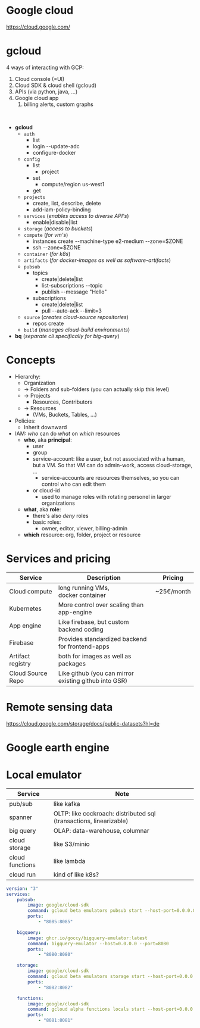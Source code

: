 # Google cloud

https://cloud.google.com/

# gcloud

4 ways of interacting with GCP:

1. Cloud console (=UI)
2. Cloud SDK & cloud shell (gcloud)
3. APIs (via python, java, ...)
4. Google cloud app
    1. billing alerts, custom graphs

<br/>

-   **gcloud**
    -   `auth`
        -   list
        -   login --update-adc
        -   configure-docker
    -   `config`
        -   list
            -   project
        -   set
            -   compute/region us-west1
        -   get
    -   `projects`
        -   create, list, describe, delete
        -   add-iam-policy-binding
    -   `services` (_enables access to diverse API's_)
        -   enable|disable|list
    -   `storage` (_access to buckets_)
    -   `compute` (_for vm's_)
        -   instances create <machine-name> --machine-type e2-medium --zone=$ZONE
        -   ssh <machine-name> --zone=$ZONE
    -   `container` (_for k8s_)
    -   `artifacts` (_for docker-images as well as software-artifacts_)
    -   `pubsub`
        -   topics
            -   create|delete|list
            -   list-subscriptions --topic <topic-name>
            -   publish <topic-name> --message "Hello"
        -   subscriptions
            -   create|delete|list
            -   pull <subscription-name> --auto-ack --limit=3
    -   `source` (_creates cloud-source repositories_)
        -   repos create <repo-name>
    -   `build` (_manages cloud-build environments_)
-   **bq** (_separate cli specifically for big-query_)

# Concepts

-   Hierarchy:
    -   Organization
    -   -> Folders and sub-folders (you can actually skip this level)
    -   -> Projects
        -   Resources, Contributors
    -   -> Resources
        -   (VMs, Buckets, Tables, ...)
-   Policies:
    -   Inherit downward
-   IAM: _who_ can do _what_ on _which_ resources
    -   **who**, aka **principal**:
        -   user
        -   group
        -   service-account: like a user, but not associated with a human, but a VM. So that VM can do admin-work, access cloud-storage, ...
            -   service-accounts are resources themselves, so you can control who can edit them
        -   or cloud-id
            -   used to manage roles with rotating personel in larger organizations
    -   **what**, aka **role**:
        -   there's also _deny_ roles
        -   basic roles:
            -   owner, editor, viewer, billing-admin
    -   **which** resource: org, folder, project or resource

# Services and pricing

| Service           | Description                                           | Pricing    |
| ----------------- | ----------------------------------------------------- | ---------- |
| Cloud compute     | long running VMs, <br> docker container               | ~25€/month |
| Kubernetes        | More control over scaling than app-engine             |            |
| App engine        | Like firebase, but custom backend coding              |            |
| Firebase          | Provides standardized backend for frontend-apps       |            |
| Artifact registry | both for images as well as packages                   |            |
| Cloud Source Repo | Like github (you can mirror existing github into GSR) |            |

# Remote sensing data

https://cloud.google.com/storage/docs/public-datasets?hl=de

# Google earth engine

# Local emulator

| Service         | Note                                                               |
| --------------- | ------------------------------------------------------------------ |
| pub/sub         | like kafka                                                         |
| spanner         | OLTP: like cockroach: distributed sql (transactions, linearizable) |
| big query       | OLAP: data-warehouse, columnar                                     |
| cloud storage   | like S3/minio                                                      |
| cloud functions | like lambda                                                        |
| cloud run       | kind of like k8s?                                                  |

```yml
version: "3"
services:
    pubsub:
        image: google/cloud-sdk
        command: gcloud beta emulators pubsub start --host-port=0.0.0.0:8085
        ports:
            - "8085:8085"

    bigquery:
        image: ghcr.io/goccy/bigquery-emulator:latest
        command: bigquery-emulator --host=0.0.0.0 --port=8080
        ports:
            - "8080:8080"

    storage:
        image: google/cloud-sdk
        command: gcloud beta emulators storage start --host-port=0.0.0.0:8082
        ports:
            - "8082:8082"

    functions:
        image: google/cloud-sdk
        command: gcloud alpha functions locals start --host-port=0.0.0.0:8081 --entry-point=<entry-point> --runtime=nodejs20
        ports:
            - "8081:8081"
```
